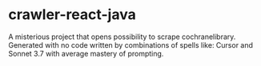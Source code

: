 # crawler-react-java
A misterious project that opens possibility to scrape cochranelibrary. Generated with no code written by combinations of spells like: Cursor and Sonnet 3.7 with average mastery of prompting. 
